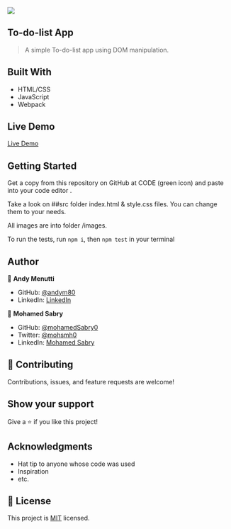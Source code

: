 ![](https://img.shields.io/badge/Microverse-blueviolet)
## To-do-list App

> A simple To-do-list app using DOM manipulation.
## Built With

- HTML/CSS
- JavaScript
- Webpack

## Live Demo
[Live Demo](https://andym80.github.io/To-do-list/)

## Getting Started

Get a copy from this repository on GitHub at CODE (green icon) and paste into your code editor .

Take a look on ##src folder index.html & style.css files. You can change them to your needs.

All images are into folder /images.

To run the tests, run `npm i`, then `npm test` in your terminal


## Author

👤 **Andy Menutti**

- GitHub: [@andym80](https://github.com/andym80)
- LinkedIn: [LinkedIn](http://lnnk.in/ekew)


👤 **Mohamed Sabry**

- GitHub: [@mohamedSabry0](https://github.com/mohamedSabry0)
- Twitter: [@mohsmh0](https://twitter.com/mohsmh0)
- LinkedIn: [Mohamed Sabry](https://linkedin.com/in/mohamed-sabry0/)


## 🤝 Contributing

Contributions, issues, and feature requests are welcome!

## Show your support

Give a ⭐️ if you like this project!

## Acknowledgments

- Hat tip to anyone whose code was used
- Inspiration
- etc.

## 📝 License

This project is [MIT](LICENSE.md) licensed.
